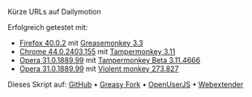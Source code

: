 Kürze URLs auf Dailymotion

Erfolgreich getestet mit:
- [Firefox 40.0.2](https://www.mozilla.org/firefox/new/) mit [Greasemonkey 3.3](https://addons.mozilla.org/firefox/addon/greasemonkey/)
- [Chrome 44.0.2403.155](https://www.google.com/chrome/) mit [Tampermonkey 3.11](https://chrome.google.com/webstore/detail/tampermonkey/dhdgffkkebhmkfjojejmpbldmpobfkfo)
- [Opera 31.0.1889.99](http://www.opera.com/de/computer) mit [Tampermonkey Beta 3.11.4666](https://addons.opera.com/extensions/details/tampermonkey-beta/)
- [Opera 31.0.1889.99](http://www.opera.com/de/computer) mit [Violent monkey 273.827](https://addons.opera.com/extensions/details/violent-monkey/)

Dieses Skript auf: [GitHub](https://github.com/t-fr/userscripts/tree/master/Shorten%20URLs%20on%20Dailymotion) • [Greasy Fork](https://greasyfork.org/scripts/10033-shorten-urls-on-dailymotion) • [OpenUserJS](https://openuserjs.org/scripts/tfr/Shorten_URLs_on_Dailymotion) • [Webextender](http://www.webextender.net/scripts/show/487455.html)